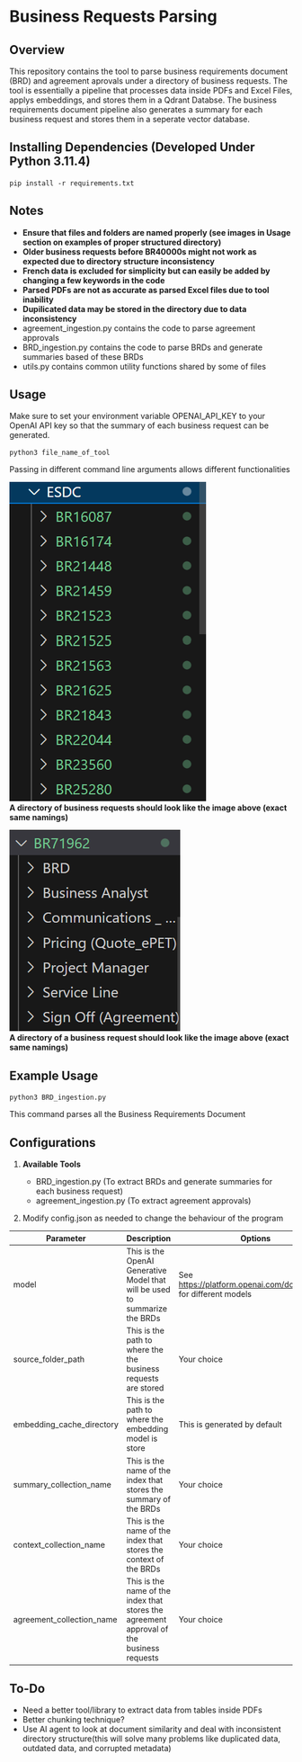 # Business Requests Parsing

## Overview
This repository contains the tool to parse business requirements document (BRD) and agreement aprovals under a directory of business requests.
The tool is essentially a pipeline that processes data inside PDFs and Excel Files, applys embeddings, and stores them in a Qdrant Databse.
The business requirements document pipeline also generates a summary for each business request and stores them in a seperate vector database.

## Installing Dependencies (Developed Under Python 3.11.4)
   ```
   pip install -r requirements.txt
   ```
## Notes
   - **Ensure that files and folders are named properly (see images in Usage section on examples of proper structured directory)**
   - **Older business requests before BR40000s might not work as expected due to directory structure inconsistency**
   - **French data is excluded for simplicity but can easily be added by changing a few keywords in the code**
   - **Parsed PDFs are not as accurate as parsed Excel files due to tool inability**
   - **Dupilicated data may be stored in the directory due to data inconsistency**
   - agreement_ingestion.py contains the code to parse agreement approvals
   - BRD_ingestion.py contains the code to parse BRDs and generate summaries based of these BRDs
   - utils.py contains common utility functions shared by some of files

## Usage
Make sure to set your environment variable OPENAI_API_KEY to your OpenAI API key so that the summary of each business request can be generated.  
  
```
python3 file_name_of_tool
```  
Passing in different command line arguments allows different functionalities  
  
![alt text](https://github.com/ssc-dsai/Business_Requests_Parsing/blob/main/example1.png)  
**A directory of business requests should look like the image above (exact same namings)**

![alt text](https://github.com/ssc-dsai/Business_Requests_Parsing/blob/main/example2.png)  
**A directory of a business request should look like the image above (exact same namings)**


## Example Usage
```
python3 BRD_ingestion.py
```

This command parses all the Business Requirements Document

## Configurations
1. **Available Tools**
   - BRD_ingestion.py (To extract BRDs and generate summaries for each business request)
   - agreement_ingestion.py (To extract agreement approvals)

2. Modify config.json as needed to change the behaviour of the program
   
|Parameter                 |Description                                                                               |Options                                                          |
|--------------------------|------------------------------------------------------------------------------------------|-----------------------------------------------------------------|
|model                     |This is the OpenAI Generative Model that will be used to summarize the BRDs               |See https://platform.openai.com/docs/models for different models |
|source_folder_path        |This is the path to where the the business requests are stored                            |Your choice                                                      |
|embedding_cache_directory |This is the path to where the embedding model is store                                    |This is generated by default                                     |
|summary_collection_name   |This is the name of the index that stores the summary of the BRDs                         |Your choice                                                      |
|context_collection_name   |This is the name of the index that stores the context of the BRDs                         |Your choice                                                      |
|agreement_collection_name |This is the name of the index that stores the agreement approval of the business requests |Your choice                                                      |  

## To-Do
   - Need a better tool/library to extract data from tables inside PDFs
   - Better chunking technique?
   - Use AI agent to look at document similarity and deal with inconsistent directory structure(this will solve many problems like duplicated data, outdated data, and corrupted metadata)
